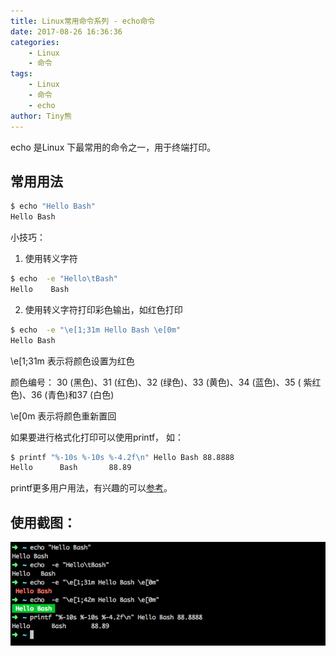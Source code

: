 ```yaml
---
title: Linux常用命令系列 - echo命令
date: 2017-08-26 16:36:36
categories: 
    - Linux
    - 命令
tags: 
    - Linux
    - 命令
    - echo
author: Tiny熊
---
```


echo 是Linux 下最常用的命令之一，用于终端打印。

<!-- more -->
## 常用用法
```bash
$ echo "Hello Bash"    
Hello Bash
```

小技巧：

1. 使用转义字符
```bash
$ echo  -e "Hello\tBash"
Hello    Bash
```

2. 使用转义字符打印彩色输出，如红色打印
```bash
$ echo  -e "\e[1;31m Hello Bash \e[0m"
Hello Bash
```

\e[1;31m 表示将颜色设置为红色  

颜色编号： 30 (黑色)、31 (红色)、32 (绿色)、33 (黄色)、34 (蓝色)、35 ( 紫红色)、36 (青色)和37 (白色)

\e[0m 表示将颜色重新置回


如果要进行格式化打印可以使用printf， 如：
```bash
$ printf "%-10s %-10s %-4.2f\n" Hello Bash 88.8888
Hello      Bash       88.89
```

printf更多用户用法，有兴趣的可以[参考](https://www.computerhope.com/unix/uprintf.htm)。

## 使用截图：
![屏幕快照 2016-11-29 下午9.47.40.png](/images/linux_cat.png)

